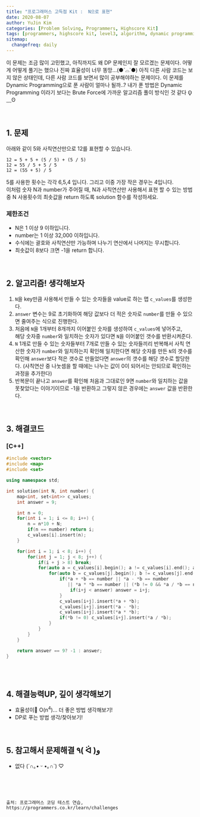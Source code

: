 ```yaml
---
title: "프로그래머스 고득점 Kit :  N으로 표현"
date: 2020-08-07
author: YuJin Kim
categories: [Problem Solving, Programmers, Highscore Kit]
tags: [programmers, highscore kit, level3, algorithm, dynamic programming, c++]
sitemap:
  changefreq: daily
---
```


이 문제는 조금 많이 고민했고, 아직까지도 왜 DP 문제인지 잘 모르겠는 문제이다. 어떻게 어떻게 풀기는 했으나 진짜 효율성이 너무 똥망...(●´⌓`●) 아직 다른 사람 코드는 보지 않은 상태인데, 다른 사람 코드를 보면서 많이 공부해야하는 문제이다. 이 문제를 Dynamic Programming으로 푼 사람이 얼마나 될까..? 내가 푼 방법은 Dynamic Programming 이라기 보다는 Brute Force에 가까운 알고리즘 풀이 방식인 것 같다 ʘ̥﹏ʘ  
<br/>
<br/>

## 1. 문제

아래와 같이 5와 사칙연산만으로 12를 표현할 수 있습니다.

```
12 = 5 + 5 + (5 / 5) + (5 / 5)
12 = 55 / 5 + 5 / 5
12 = (55 + 5) / 5
```

5를 사용한 횟수는 각각 6,5,4 입니다. 그리고 이중 가장 작은 경우는 4입니다.  
이처럼 숫자 N과 number가 주어질 때, N과 사칙연산만 사용해서 표현 할 수 있는 방법 중 N 사용횟수의 최솟값을 return 하도록 solution 함수를 작성하세요.

### 제한조건

- N은 1 이상 9 이하입니다.
- number는 1 이상 32,000 이하입니다.
- 수식에는 괄호와 사칙연산만 가능하며 나누기 연산에서 나머지는 무시합니다.
- 최솟값이 8보다 크면 -1을 return 합니다.
  <br/><br/><br/>

## 2. 알고리즘! 생각해보자

1. `N`을 key만큼 사용해서 만들 수 있는 숫자들을 value로 하는 맵 `c_values`를 생성한다.
2. `answer` 변수는 9로 초기화하여 해당 값보다 더 적은 숫자로 `number`를 만들 수 있으면 줄여주는 식으로 진행한다.
3. 처음에 `N`을 1개부터 8개까지 이어붙인 숫자를 생성하여 `c_values`에 넣어주고,  
   해당 숫자중 `number`와 일치하는 숫자가 있다면 `N`을 이어붙인 갯수를 반환시켜준다.
4. `N` 1개로 만들 수 있는 숫자들부터 7개로 만들 수 있는 숫자들끼리 반복해서 사칙 연산한 숫자가 `number`와 일치하는지 확인해 일치한다면 해당 숫자를 만든 `N`의 갯수를 확인해 `answer`보다 적은 갯수로 만들었다면 `answer`의 갯수를 해당 갯수로 할당한다. (사칙연산 중 나눗셈을 할 때에는 나누는 값이 0이 되어서는 안되므로 확인하는 과정을 추가한다)
5. 반복문이 끝나고 `answer`를 확인해 처음과 그대로인 9면 `number`와 일치하는 값을 못찾았다는 이야기이므로 -1을 반환하고 그렇지 않은 경우에는 `answer` 값을 반환한다.  
   <br/><br/>

## 3. 해결코드

### [C++]

```c++
#include <vector>
#include <map>
#include <set>

using namespace std;

int solution(int N, int number) {
    map<int, set<int>> c_values;
    int answer = 9;

    int n = 0;
    for(int i = 1; i <= 8; i++) {
        n = n*10 + N;
        if(n == number) return i;
        c_values[i].insert(n);
    }

    for(int i = 1; i < 8; i++) {
        for(int j = 1; j < 8; j++) {
            if(i + j > 8) break;
            for(auto a = c_values[i].begin(); a != c_values[i].end(); a++) {
                for(auto b = c_values[j].begin(); b != c_values[j].end(); b++) {
                    if(*a + *b == number || *a - *b == number
                       || *a * *b == number || (*b != 0 && *a / *b == number)) {
                        if(i+j < answer) answer = i+j;
                    }
                    c_values[i+j].insert(*a + *b);
                    c_values[i+j].insert(*a - *b);
                    c_values[i+j].insert(*a * *b);
                    if(*b != 0) c_values[i+j].insert(*a / *b);
                }
            }
        }
    }

    return answer == 9? -1 : answer;
}
```

<br/><br/>

## 4. 해결능력UP, 깊이 생각해보기

- 효율성이 O(n<sup>4</sup>)... 더 좋은 방법 생각해보기!
- DP로 푸는 방법 생각/찾아보기!
  <br/><br/><br/>

## 5. 참고해서 문제해결 ٩( ᐛ )و

- 없다 (´∩｡• ᵕ •｡∩`) ♡

<br/><br/><br/>

```
출처: 프로그래머스 코딩 테스트 연습, https://programmers.co.kr/learn/challenges
```
